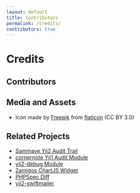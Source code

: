 ```yaml
---
layout: default
title: Contributors
permalink: /credits/
contributors: true
---
```


# Credits

## Contributors

<div class="well" id="contributors">
    <ul></ul>
</div>

## Media and Assets 

* Icon made by [Freepik](http://www.freepik.com/) from [flaticon](http://www.flaticon.com/free-icon/search-analytics_83477) (CC BY 3.0)
 

## Related Projects

* [Sammaye Yii2 Audit Trail](https://github.com/Sammaye/yii2-audittrail)
* [cornernote Yii1 Audit Module](https://github.com/cornernote/yii-audit-module)
* [yii2-debug Module](https://github.com/yiisoft/yii2-debug)
* [2amigos ChartJS Widget](https://github.com/2amigos/yii2-chartjs-widget)
* [PHPSpec Diff](https://github.com/phpspec/php-diff)
* [yii2-swiftmailer](https://github.com/yiisoft/yii2-swiftmailer)
